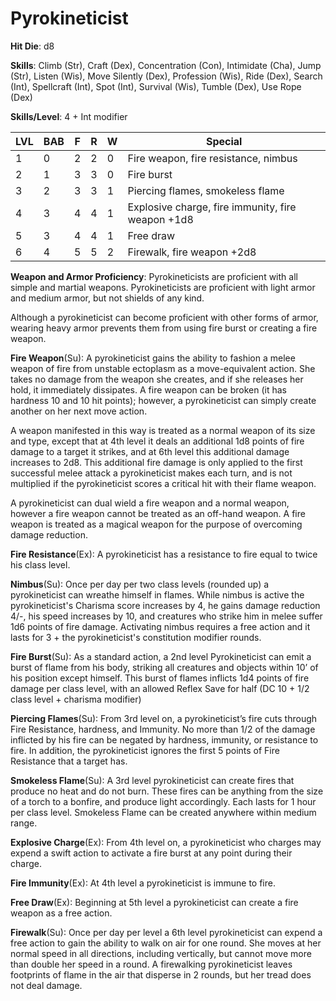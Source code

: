 # Pyrokineticist

**Hit Die**: d8

**Skills**: Climb (Str), Craft (Dex), Concentration (Con), Intimidate (Cha), Jump (Str), Listen (Wis), Move Silently (Dex), Profession (Wis), Ride (Dex), Search (Int), Spellcraft (Int), Spot (Int), Survival (Wis), Tumble (Dex), Use Rope (Dex)

**Skills/Level**: 4 + Int modifier

LVL | BAB | F | R | W | Special 
--- | --- | - | - | - | ------- 
1   | 0   | 2 | 2 | 0 | Fire weapon, fire resistance, nimbus
2   | 1   | 3 | 3 | 0 | Fire burst
3   | 2   | 3 | 3 | 1 | Piercing flames, smokeless flame
4   | 3   | 4 | 4 | 1 | Explosive charge, fire immunity, fire weapon +1d8
5   | 3   | 4 | 4 | 1 | Free draw
6   | 4   | 5 | 5 | 2 | Firewalk, fire weapon +2d8

**Weapon and Armor Proficiency**: Pyrokineticists are proficient with all simple and martial weapons. Pyrokineticists are proficient with light armor and medium armor, but not shields of any kind.

Although a pyrokineticist can become proficient with other forms of armor, wearing heavy armor prevents them from using fire burst or creating a fire weapon.

**Fire Weapon**(Su): A pyrokineticist gains the ability to fashion a melee weapon of fire from unstable ectoplasm as a move-equivalent action. She takes no damage from the weapon she creates, and if she releases her hold, it immediately dissipates. A fire weapon can be broken (it has hardness 10 and 10 hit points); however, a pyrokineticist can simply create another on her next move action.

A weapon manifested in this way is treated as a normal weapon of its size and type, except that at 4th level it deals an additional 1d8 points of fire damage to a target it strikes, and at 6th level this additional damage increases to 2d8. This additional fire damage is only applied to the first successful melee attack a pyrokineticist makes each turn, and is not multiplied if the pyrokineticist scores a critical hit with their flame weapon. 

A pyrokineticist can dual wield a fire weapon and a normal weapon, however a fire weapon cannot be treated as an off-hand weapon. A fire weapon is treated as a magical weapon for the purpose of overcoming damage reduction.

**Fire Resistance**(Ex): A pyrokineticist has a resistance to fire equal to twice his class level.

**Nimbus**(Su): Once per day per two class levels (rounded up) a pyrokineticist can wreathe himself in flames. While nimbus is active the pyrokineticist's Charisma score increases by 4, he gains damage reduction 4/-, his speed increases by 10, and creatures who strike him in melee suffer 1d6 points of fire damage. Activating nimbus requires a free action and it lasts for 3 + the pyrokineticist's constitution modifier rounds.

**Fire Burst**(Su): As a standard action, a 2nd level Pyrokineticist can emit a burst of flame from his body, striking all creatures and objects within 10’ of his position except himself. This burst of flames inflicts 1d4 points of fire damage per class level, with an allowed Reflex Save for half (DC 10 + 1/2 class level + charisma modifier)

**Piercing Flames**(Su): From 3rd level on, a pyrokineticist’s fire cuts through Fire Resistance, hardness, and Immunity. No more than 1/2 of the damage inflicted by his fire can be negated by hardness, immunity, or resistance to fire. In addition, the pyrokineticist ignores the first 5 points of Fire Resistance that a target has.

**Smokeless Flame**(Su): A 3rd level pyrokineticist can create fires that produce no heat and do not burn. These fires can be anything from the size of a torch to a bonfire, and produce light accordingly. Each lasts for 1 hour per class level. Smokeless Flame can be created anywhere within medium range.

**Explosive Charge**(Ex): From 4th level on, a pyrokineticist who charges may expend a swift action to activate a fire burst at any point during their charge.

**Fire Immunity**(Ex): At 4th level a pyrokineticist is immune to fire.

**Free Draw**(Ex): Beginning at 5th level a pyrokineticist can create a fire weapon as a free action.

**Firewalk**(Su): Once per day per level a 6th level pyrokineticist can expend a free action to gain the ability to walk on air for one round. She moves at her normal speed in all directions, including vertically, but cannot move more than double her speed in a round. A firewalking pyrokineticist leaves footprints of flame in the air that disperse in 2 rounds, but her tread does not deal damage.